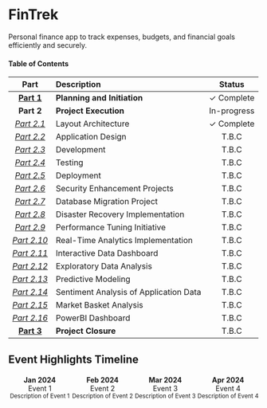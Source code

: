 # FinTrek
Personal finance app to track expenses, budgets, and financial goals efficiently and securely.

#### Table of Contents
| Part | Description | Status |
|:----:|:------------|:------:|
|[**Part 1**](PlanningAndInitiation.md)|**Planning and Initiation**|✓ Complete|
|**Part 2**|**Project Execution**|In-progress|
|[*Part 2.1*](LayoutArchitecture/FintrekLayoutArchitecture.md)|Layout Architecture|✓ Complete|
|[*Part 2.2*](#application-design)|Application Design|T.B.C|
|[*Part 2.3*](#development)|Development|T.B.C|
|[*Part 2.4*](#testing)|Testing|T.B.C|
|[*Part 2.5*](#deployment)|Deployment|T.B.C|
|[*Part 2.6*](#security-enhancement)|Security Enhancement Projects|T.B.C|
|[*Part 2.7*](#database-migration)|Database Migration Project|T.B.C|
|[*Part 2.8*](#disaster-recovery)|Disaster Recovery Implementation|T.B.C|
|[*Part 2.9*](#performance-tuning)|Performance Tuning Initiative|T.B.C|
|[*Part 2.10*](#real-time-analytics)|Real-Time Analytics Implementation|T.B.C|
|[*Part 2.11*](#interactive-data-dashboard)|Interactive Data Dashboard|T.B.C|
|[*Part 2.12*](#exploratory-data-analysis)|Exploratory Data Analysis|T.B.C|
|[*Part 2.13*](#predictive-modeling)|Predictive Modeling|T.B.C|
|[*Part 2.14*](#sentiment-analysis)|Sentiment Analysis of Application Data|T.B.C|
|[*Part 2.15*](#market-basket-analysis)|Market Basket Analysis|T.B.C|
|[*Part 2.16*](#powerbi-dashboard)|PowerBI Dashboard|T.B.C|
|[**Part 3**](ProjectClosure.md)|**Project Closure** |T.B.C|

## Event Highlights Timeline

<div style="display: flex; justify-content: space-between; align-items: center; margin-top: 20px;">

<div style="flex: 1; text-align: center;">
  <strong>Jan 2024</strong><br>
  <span>Event 1</span><br>
  <small>Description of Event 1</small>
</div>

<div style="flex: 1; text-align: center;">
  <strong>Feb 2024</strong><br>
  <span>Event 2</span><br>
  <small>Description of Event 2</small>
</div>

<div style="flex: 1; text-align: center;">
  <strong>Mar 2024</strong><br>
  <span>Event 3</span><br>
  <small>Description of Event 3</small>
</div>

<div style="flex: 1; text-align: center;">
  <strong>Apr 2024</strong><br>
  <span>Event 4</span><br>
  <small>Description of Event 4</small>
</div>

</div>

